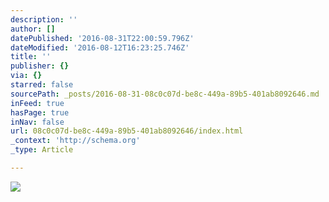 ```yaml
---
description: ''
author: []
datePublished: '2016-08-31T22:00:59.796Z'
dateModified: '2016-08-12T16:23:25.746Z'
title: ''
publisher: {}
via: {}
starred: false
sourcePath: _posts/2016-08-31-08c0c07d-be8c-449a-89b5-401ab8092646.md
inFeed: true
hasPage: true
inNav: false
url: 08c0c07d-be8c-449a-89b5-401ab8092646/index.html
_context: 'http://schema.org'
_type: Article

---
```

![](https://the-grid-user-content.s3-us-west-2.amazonaws.com/56732ea7-2a0d-49dc-8876-a89f9b3ee356.jpg)